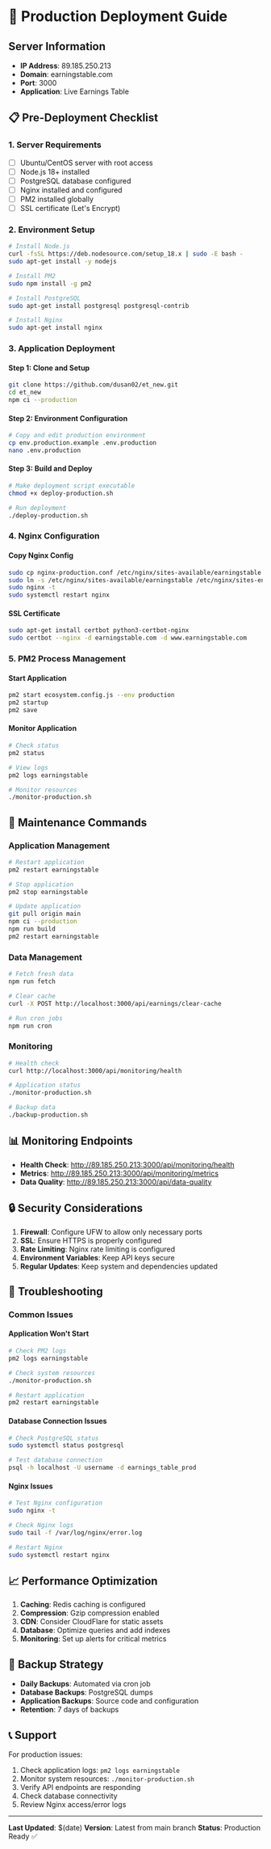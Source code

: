 # 🚀 Production Deployment Guide

## Server Information
- **IP Address**: 89.185.250.213
- **Domain**: earningstable.com
- **Port**: 3000
- **Application**: Live Earnings Table

## 📋 Pre-Deployment Checklist

### 1. Server Requirements
- [ ] Ubuntu/CentOS server with root access
- [ ] Node.js 18+ installed
- [ ] PostgreSQL database configured
- [ ] Nginx installed and configured
- [ ] PM2 installed globally
- [ ] SSL certificate (Let's Encrypt)

### 2. Environment Setup
```bash
# Install Node.js
curl -fsSL https://deb.nodesource.com/setup_18.x | sudo -E bash -
sudo apt-get install -y nodejs

# Install PM2
sudo npm install -g pm2

# Install PostgreSQL
sudo apt-get install postgresql postgresql-contrib

# Install Nginx
sudo apt-get install nginx
```

### 3. Application Deployment

#### Step 1: Clone and Setup
```bash
git clone https://github.com/dusan02/et_new.git
cd et_new
npm ci --production
```

#### Step 2: Environment Configuration
```bash
# Copy and edit production environment
cp env.production.example .env.production
nano .env.production
```

#### Step 3: Build and Deploy
```bash
# Make deployment script executable
chmod +x deploy-production.sh

# Run deployment
./deploy-production.sh
```

### 4. Nginx Configuration

#### Copy Nginx Config
```bash
sudo cp nginx-production.conf /etc/nginx/sites-available/earningstable
sudo ln -s /etc/nginx/sites-available/earningstable /etc/nginx/sites-enabled/
sudo nginx -t
sudo systemctl restart nginx
```

#### SSL Certificate
```bash
sudo apt-get install certbot python3-certbot-nginx
sudo certbot --nginx -d earningstable.com -d www.earningstable.com
```

### 5. PM2 Process Management

#### Start Application
```bash
pm2 start ecosystem.config.js --env production
pm2 startup
pm2 save
```

#### Monitor Application
```bash
# Check status
pm2 status

# View logs
pm2 logs earningstable

# Monitor resources
./monitor-production.sh
```

## 🔧 Maintenance Commands

### Application Management
```bash
# Restart application
pm2 restart earningstable

# Stop application
pm2 stop earningstable

# Update application
git pull origin main
npm ci --production
npm run build
pm2 restart earningstable
```

### Data Management
```bash
# Fetch fresh data
npm run fetch

# Clear cache
curl -X POST http://localhost:3000/api/earnings/clear-cache

# Run cron jobs
npm run cron
```

### Monitoring
```bash
# Health check
curl http://localhost:3000/api/monitoring/health

# Application status
./monitor-production.sh

# Backup data
./backup-production.sh
```

## 📊 Monitoring Endpoints

- **Health Check**: http://89.185.250.213:3000/api/monitoring/health
- **Metrics**: http://89.185.250.213:3000/api/monitoring/metrics
- **Data Quality**: http://89.185.250.213:3000/api/data-quality

## 🔒 Security Considerations

1. **Firewall**: Configure UFW to allow only necessary ports
2. **SSL**: Ensure HTTPS is properly configured
3. **Rate Limiting**: Nginx rate limiting is configured
4. **Environment Variables**: Keep API keys secure
5. **Regular Updates**: Keep system and dependencies updated

## 🚨 Troubleshooting

### Common Issues

#### Application Won't Start
```bash
# Check PM2 logs
pm2 logs earningstable

# Check system resources
./monitor-production.sh

# Restart application
pm2 restart earningstable
```

#### Database Connection Issues
```bash
# Check PostgreSQL status
sudo systemctl status postgresql

# Test database connection
psql -h localhost -U username -d earnings_table_prod
```

#### Nginx Issues
```bash
# Test Nginx configuration
sudo nginx -t

# Check Nginx logs
sudo tail -f /var/log/nginx/error.log

# Restart Nginx
sudo systemctl restart nginx
```

## 📈 Performance Optimization

1. **Caching**: Redis caching is configured
2. **Compression**: Gzip compression enabled
3. **CDN**: Consider CloudFlare for static assets
4. **Database**: Optimize queries and add indexes
5. **Monitoring**: Set up alerts for critical metrics

## 🔄 Backup Strategy

- **Daily Backups**: Automated via cron job
- **Database Backups**: PostgreSQL dumps
- **Application Backups**: Source code and configuration
- **Retention**: 7 days of backups

## 📞 Support

For production issues:
1. Check application logs: `pm2 logs earningstable`
2. Monitor system resources: `./monitor-production.sh`
3. Verify API endpoints are responding
4. Check database connectivity
5. Review Nginx access/error logs

---

**Last Updated**: $(date)
**Version**: Latest from main branch
**Status**: Production Ready ✅
